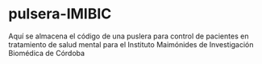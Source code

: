 # pulsera-IMIBIC
Aquí se almacena el código de una puslera para control de pacientes en tratamiento de salud mental para el Instituto Maimónides de Investigación Biomédica de Córdoba
